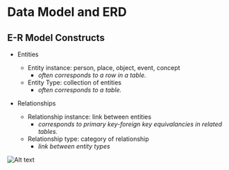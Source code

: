# Data Model and ERD

## E-R Model Constructs

- Entities
    - Entity instance: person, place, object, event, concept 
        - *often corresponds to a row in a table.*
    - Entity Type: collection of entities
        - *often corresponds to a table.*

- Relationships
    - Relationship instance: link between entities
        - *corresponds to primary key-foreign key equivalancies in related tables.*
    - Relationship type: category of relationship
        - *link between entity types*


![Alt text](https://www.guru99.com/images/1/100518_0621_ERDiagramTu1.png "erdiagram")